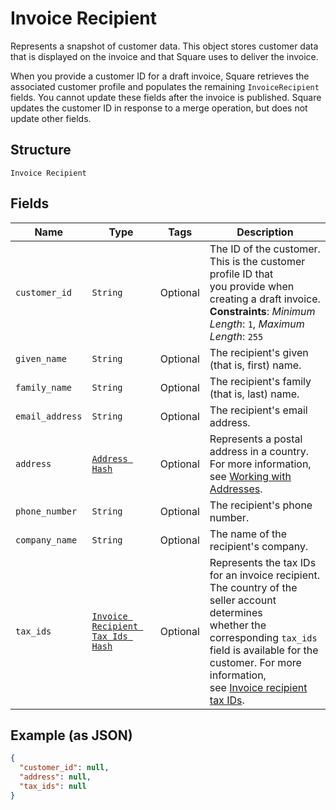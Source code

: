 
# Invoice Recipient

Represents a snapshot of customer data. This object stores customer data that is displayed on the invoice
and that Square uses to deliver the invoice.

When you provide a customer ID for a draft invoice, Square retrieves the associated customer profile and populates
the remaining `InvoiceRecipient` fields. You cannot update these fields after the invoice is published.
Square updates the customer ID in response to a merge operation, but does not update other fields.

## Structure

`Invoice Recipient`

## Fields

| Name | Type | Tags | Description |
|  --- | --- | --- | --- |
| `customer_id` | `String` | Optional | The ID of the customer. This is the customer profile ID that<br>you provide when creating a draft invoice.<br>**Constraints**: *Minimum Length*: `1`, *Maximum Length*: `255` |
| `given_name` | `String` | Optional | The recipient's given (that is, first) name. |
| `family_name` | `String` | Optional | The recipient's family (that is, last) name. |
| `email_address` | `String` | Optional | The recipient's email address. |
| `address` | [`Address Hash`](../../doc/models/address.md) | Optional | Represents a postal address in a country.<br>For more information, see [Working with Addresses](https://developer.squareup.com/docs/build-basics/working-with-addresses). |
| `phone_number` | `String` | Optional | The recipient's phone number. |
| `company_name` | `String` | Optional | The name of the recipient's company. |
| `tax_ids` | [`Invoice Recipient Tax Ids Hash`](../../doc/models/invoice-recipient-tax-ids.md) | Optional | Represents the tax IDs for an invoice recipient. The country of the seller account determines<br>whether the corresponding `tax_ids` field is available for the customer. For more information,<br>see [Invoice recipient tax IDs](https://developer.squareup.com/docs/invoices-api/overview#recipient-tax-ids). |

## Example (as JSON)

```json
{
  "customer_id": null,
  "address": null,
  "tax_ids": null
}
```

